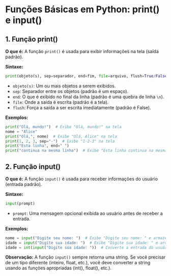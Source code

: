 # Funções Básicas em Python: print() e input()

## 1. Função print()

**O que é:** A função `print()` é usada para exibir informações na tela (saída padrão).

**Sintaxe:**

```python
print(objeto(s), sep=separador, end=fim, file=arquivo, flush=True/False)
```

*   `objeto(s)`: Um ou mais objetos a serem exibidos.
*   `sep`: Separador entre os objetos (padrão é um espaço).
*   `end`: O que é exibido no final da linha (padrão é uma quebra de linha `\n`).
*   `file`: Onde a saída é escrita (padrão é a tela).
*   `flush`: Força a saída a ser escrita imediatamente (padrão é False).

**Exemplos:**

```python
print("Olá, mundo!")  # Exibe "Olá, mundo!" na tela
nome = "Alice"
print("Olá,", nome)  # Exibe "Olá, Alice" na tela
print(1, 2, 3, sep="-")  # Exibe "1-2-3" na tela
print("Esta linha", end=" ")
print("continua na mesma linha")  # Exibe "Esta linha continua na mesma linha"
```

## 2. Função input()

**O que é:** A função `input()` é usada para receber informações do usuário (entrada padrão).

**Sintaxe:**

```python
input(prompt)
```

*   `prompt`: Uma mensagem opcional exibida ao usuário antes de receber a entrada.

**Exemplos:**

```python
nome = input("Digite seu nome: ")  # Exibe "Digite seu nome: " e armazena a entrada do usuário na variável nome
idade = input("Digite sua idade: ")  # Exibe "Digite sua idade: " e armazena a entrada do usuário na variável idade (como string)
idade = int(input("Digite sua idade: "))  # Converte a entrada do usuário para inteiro
```

**Observação:** A função `input()` sempre retorna uma string. Se você precisar de um tipo diferente (inteiro, float, etc.), você deve converter a string usando as funções apropriadas (int(), float(), etc.).